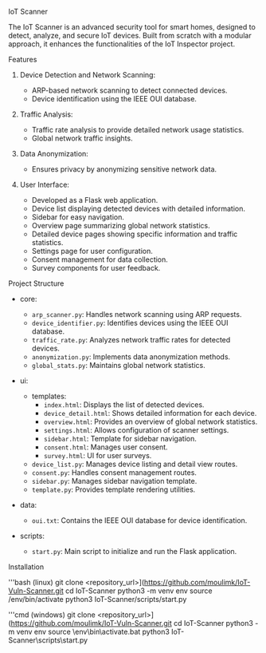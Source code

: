  IoT Scanner

The IoT Scanner is an advanced security tool for smart homes, designed to detect, analyze, and secure IoT devices. Built from scratch with a modular approach, it enhances the functionalities of the IoT Inspector project.

 Features

1. Device Detection and Network Scanning:
   - ARP-based network scanning to detect connected devices.
   - Device identification using the IEEE OUI database.

2. Traffic Analysis:
   - Traffic rate analysis to provide detailed network usage statistics.
   - Global network traffic insights.

3. Data Anonymization:
   - Ensures privacy by anonymizing sensitive network data.

4. User Interface:
   - Developed as a Flask web application.
   - Device list displaying detected devices with detailed information.
   - Sidebar for easy navigation.
   - Overview page summarizing global network statistics.
   - Detailed device pages showing specific information and traffic statistics.
   - Settings page for user configuration.
   - Consent management for data collection.
   - Survey components for user feedback.

 Project Structure

- core:
  - `arp_scanner.py`: Handles network scanning using ARP requests.
  - `device_identifier.py`: Identifies devices using the IEEE OUI database.
  - `traffic_rate.py`: Analyzes network traffic rates for detected devices.
  - `anonymization.py`: Implements data anonymization methods.
  - `global_stats.py`: Maintains global network statistics.

- ui:
  - templates:
    - `index.html`: Displays the list of detected devices.
    - `device_detail.html`: Shows detailed information for each device.
    - `overview.html`: Provides an overview of global network statistics.
    - `settings.html`: Allows configuration of scanner settings.
    - `sidebar.html`: Template for sidebar navigation.
    - `consent.html`: Manages user consent.
    - `survey.html`: UI for user surveys.
  - `device_list.py`: Manages device listing and detail view routes.
  - `consent.py`: Handles consent management routes.
  - `sidebar.py`: Manages sidebar navigation template.
  - `template.py`: Provides template rendering utilities.

- data:
  - `oui.txt`: Contains the IEEE OUI database for device identification.

- scripts:
  - `start.py`: Main script to initialize and run the Flask application.

 Installation
		
   '''bash (linux)
   git clone <repository_url>](https://github.com/moulimk/IoT-Vuln-Scanner.git
   cd IoT-Scanner
   python3 -m venv env
   source /env/bin/activate
   python3 IoT-Scanner/scripts/start.py

   '''cmd (windows)
   git clone <repository_url>](https://github.com/moulimk/IoT-Vuln-Scanner.git
   cd IoT-Scanner
   python3 -m venv env
   source \env\bin\activate.bat
   python3 IoT-Scanner\scripts\start.py
